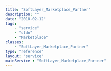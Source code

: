 ```yaml
---
title: "SoftLayer_Marketplace_Partner"
description: ""
date: "2018-02-12"
tags:
    - "service"
    - "sldn"
    - "Marketplace"
classes:
    - "SoftLayer_Marketplace_Partner"
type: "reference"
layout: "service"
mainService : "SoftLayer_Marketplace_Partner"
---
```

